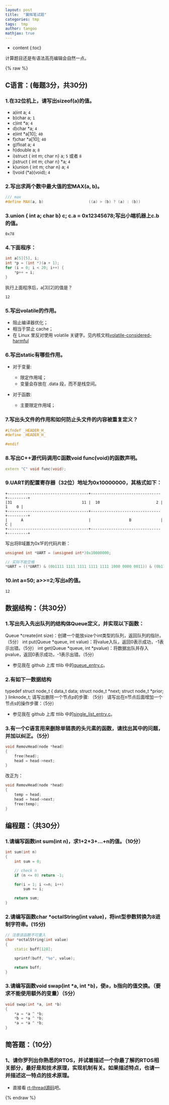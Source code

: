 ```yaml
---
layout: post
title:  "翼辉笔试题"
categories: tmp
tags:  tmp
author: tangoo
mathjax: true
---
```



* content
{:toc}

计算题目还是有语法高亮编辑会自然一点。






{% raw %}

## C语言：(每题3分，共30分)
### 1.在32位机上，请写出sizeof(a)的值。
* a)int a;        `4` 
* b)char a;       `1`
* c)int *a;	      `4` 
* d)char *a;      `4`
* e)int *a[10];   `40`
* f)char *a[10];  `40`
* g)float a;      `4`
* h)double a;     `8`
* i)struct { int m; char n} a;    `5` 或者 `8`
* j)struct { int m; char n} *a;   `4` 
* k)union { int m; char n} a;     `4` 
* l)void (*a)(void);              `4` 

### 2.写出求两个数中最大值的宏MAX(a, b)。                                   

```cpp
/// max
#define MAX(a, b)                    ((a) > (b) ? (a) : (b))
```
### 3.union { int a; char b} c; c.a = 0x12345678;写出小端机器上c.b的值。             

`0x78`

### 4.下面程序：

```cpp
int a[5][5], i;
int *p = (int *)(a + 1);
for (i = 0; i < 20; i++) {
    *p++ = i;
}
```

执行上面程序后，a[3][2]的值是？        

`12`

### 5.写出volatile的作用。                                                         

* 阻止编译器优化；
* 相当于禁止 cache；
* 在 Linux 里反对使用 volatile 关键字。见内核文档[volatile-considered-harmful](https://www.kernel.org/doc/Documentation/process/volatile-considered-harmful.rst)
                                                                                
### 6.写出static有哪些作用。                                                       

* 对于变量:
  * 限定作用域；
  * 变量会存放在 .data 段，而不是栈空间。

* 对于函数:
  * 主要限定作用域；
                                                                                
### 7.写出头文件的作用和如何防止头文件的内容被重复定义？                          

```cpp
#ifndef _HEADER_H_
#define _HEADER_H_

#endif
```
### 8.写出C++源代码调用C函数void func(void)的函数声明。                           

```cpp
extern "C" void func(void);
```

### 9.UART的配置寄存器（32位）地址为0x10000000，其格式如下：

```
+------------------------------------+-------------------------------+---------+
|31                               11 |	10                         2 |	1    0 |
+------------------------------------+-------------------------------+---------+
|      A                             |                 B             |       C |
+------------------------------------+-------------------------------+---------+
```

写出将B域置为0x1F的代码片断：                                             

```cpp
unsigned int *UART = (unsigned int*)0x10000000;

// 实际不能空格
*UART = ((*UART) & (0b1111 1111 1111 1111 1111 1000 0000 0011)) & (0b1111 1111 1111 1111 1111 1000 0111 1111);
```
                                                                                 
### 10.int a=50; a>>=2;写出a的值。          

`12`

## 数据结构：（共30分）

### 1.写出先入先出队列的结构体Queue定义，并实现以下函数：

Queue *create(int size)：创建一个能放size个int类型的队列，返回队列的指针。（5分）
int put(Queue *queue, int value)：将value入队，返回0表示成功，-1表示出错。（5分）
int get(Queue *queue, int *pvalue)：将数据出队并存入pvalue，返回0表示成功，-1表示出错。（5分）

* 参见我在 github 上库 ttlib 中的[queue_entry.c](https://github.com/tangaoo/ttlib/blob/main/src/ttlib/container/queue_entry.h)。

### 2.有如下一数据结构

typedef struct node_t {
data_t           data;
struct node_t    *next;
struct node_t    *prior;
} linknode_t; 
请写出删除一个节点p的步骤: （5分）
请写出在n节点后面增加一个节点s的操作步骤：（5分）

* 参见我在 github 上库 ttlib 中的[single_list_entry.c](https://github.com/tangaoo/ttlib/blob/main/src/ttlib/container/single_list_entry.c)。

### 3.有一个C语言用来删除单链表的头元素的函数，请找出其中的问题，并加以纠正。（5分）

```cpp
void RemovHead(node *head)
{
    free(head);
    head = head->next;
}
```

改正为：

```cpp
void RemovHead(node *head)
{
    temp = head;
    head = head->next;
    free(temp);
}
```


## 编程题：（共30分）

### 1.请编写函数int sum(int n)，求1+2+3+…+n的值。（10分）

```cpp
int sum(int n)
{
    int sum = 0;

    // check n
    if (n <= 0) return -1;

    for(i = 1; i <=n; i++)
        sum += i;

    return sum;
}
```

### 2.请编写函数char *octalString(int value)，将int型参数转换为8进制字符串。(15分)

```cpp
// 注意该函数不可重入
char *octalString(int value)
{
    static buff[128];

    sprintf(buff, "%o", value);

    return buff;
}
```

### 3.请编写函数void swap(int *a, int *b)，使a，b指向的值交换。（要求不能使用额外的变量）（5分）

```cpp
void swap(int *a, int *b)
{
    *a = *a ^ *b;
    *b = *a ^ *b;
    *a = *a ^ *b;
}
```

## 简答题：（10分）
### 1、请你罗列出你熟悉的RTOS，并试着描述一个你最了解的RTOS相关部分，最好是和技术原理，实现机制有关。如果描述特点，也请一并描述这一特点的技术原理。

* 直接看 [rt-thread源码](https://github.com/RT-Thread/rt-thread)吧。

{% endraw %}